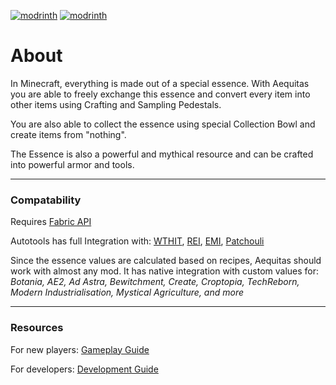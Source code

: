 [![modrinth](https://img.shields.io/modrinth/dt/aequitas?style=for-the-badge&logo=modrinth&label=Modrinth&color=1bd96a)](https://modrinth.com/mod/minecraft_autotools)
[![modrinth](https://cf.way2muchnoise.eu/1121404.svg?badge_style=for_the_badge)]([https://modrinth.com/mod/aequitas](https://www.curseforge.com/minecraft/mc-mods/aequitas))



# About

In Minecraft, everything is made out of a special essence. With Aequitas you are able to freely exchange this essence and convert every item into other items using Crafting and Sampling Pedestals.

You are also able to collect the essence using special Collection Bowl and create items from "nothing". 

The Essence is also a powerful and mythical resource and can be crafted into powerful armor and tools.

---

### Compatability

Requires [Fabric API](https://modrinth.com/mod/fabric-api)

Autotools has full Integration with: [WTHIT](https://modrinth.com/mod/wthit), [REI](https://modrinth.com/mod/rei), [EMI](https://modrinth.com/mod/emi), [Patchouli](https://modrinth.com/mod/patchouli)

Since the essence values are calculated based on recipes, Aequitas should work with almost any mod. It has native integration with custom values for: _Botania, AE2, Ad Astra, Bewitchment, Create, Croptopia, TechReborn, Modern Industrialisation, Mystical Agriculture, and more_ 

---

### Resources

For new players: [Gameplay Guide](https://github.com/zelythia/aequitas/wiki/Gameplay)

For developers: [Development Guide](https://github.com/zelythia/aequitas/wiki/Development)